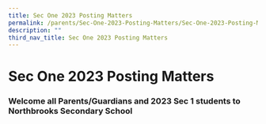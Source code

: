 ```yaml
---
title: Sec One 2023 Posting Matters
permalink: /parents/Sec-One-2023-Posting-Matters/Sec-One-2023-Posting-Matters/
description: ""
third_nav_title: Sec One 2023 Posting Matters
---
```

Sec One 2023 Posting Matters
============================

### Welcome all Parents/Guardians and 2023 Sec 1 students to Northbrooks Secondary School
